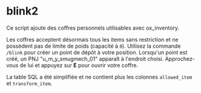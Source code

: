 # blink2

Ce script ajoute des coffres personnels utilisables avec ox_inventory.

Les coffres acceptent désormais tous les items sans restriction et ne
possèdent pas de limite de poids (capacité à `0`).
Utilisez la commande `/blink` pour créer un point de dépôt à votre position.
Lorsqu'un point est créé, un PNJ "u_m_y_smugmech_01" apparaît à l'endroit choisi.
Approchez-vous de lui et appuyez sur **E** pour ouvrir votre coffre.

La table SQL a été simplifiée et ne contient plus les colonnes `allowed_item`
et `transform_item`.
